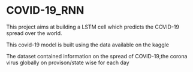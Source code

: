 # COVID-19_RNN
This project aims at building a LSTM cell which predicts the COVID-19 spread over the world.

This covid-19 model is built using the data available on the kaggle

The dataset contained information on the spread of COVID-19,the corona virus globally on provison/state wise for each day 
